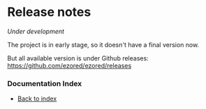 # Release notes

*Under development*  

The project is in early stage, so it doesn't have a final version now.  

But all available version is under Github releases:  
https://github.com/ezored/ezored/releases 

### Documentation Index

- [Back to index](GET-STARTED.md)
